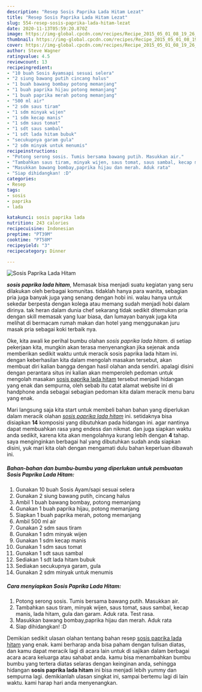 ```yaml
---
description: "Resep Sosis Paprika Lada Hitam Lezat"
title: "Resep Sosis Paprika Lada Hitam Lezat"
slug: 554-resep-sosis-paprika-lada-hitam-lezat
date: 2020-11-13T05:59:20.870Z
image: https://img-global.cpcdn.com/recipes/Recipe_2015_05_01_08_19_26_804_da023aa287dea18a5ee2/751x532cq70/sosis-paprika-lada-hitam-foto-resep-utama.jpg
thumbnail: https://img-global.cpcdn.com/recipes/Recipe_2015_05_01_08_19_26_804_da023aa287dea18a5ee2/751x532cq70/sosis-paprika-lada-hitam-foto-resep-utama.jpg
cover: https://img-global.cpcdn.com/recipes/Recipe_2015_05_01_08_19_26_804_da023aa287dea18a5ee2/751x532cq70/sosis-paprika-lada-hitam-foto-resep-utama.jpg
author: Steve Wagner
ratingvalue: 4.5
reviewcount: 13
recipeingredient:
- "10 buah Sosis Ayamsapi sesuai selera"
- "2 siung bawang putih cincang halus"
- "1 buah bawang bombay potong memanjang"
- "1 buah paprika hijau potong memanjang"
- "1 buah paprika merah potong memanjang"
- "500 ml air"
- "2 sdm saus tiram"
- "1 sdm minyak wijen"
- "1 sdm kecap manis"
- "1 sdm saus tomat"
- "1 sdt saus sambal"
- "1 sdt lada hitam bubuk"
- "secukupnya garam gula"
- "2 sdm minyak untuk menumis"
recipeinstructions:
- "Potong serong sosis. Tumis bersama bawang putih. Masukkan air."
- "Tambahkan saus tiram, minyak wijen, saus tomat, saus sambal, kecap manis, lada hitam, gula dan garam. Aduk rata. Test rasa."
- "Masukkan bawang bombay,paprika hijau dan merah. Aduk rata"
- "Siap dihidangkan! :D"
categories:
- Resep
tags:
- sosis
- paprika
- lada

katakunci: sosis paprika lada 
nutrition: 243 calories
recipecuisine: Indonesian
preptime: "PT39M"
cooktime: "PT58M"
recipeyield: "3"
recipecategory: Dinner

---
```



![Sosis Paprika Lada Hitam](https://img-global.cpcdn.com/recipes/Recipe_2015_05_01_08_19_26_804_da023aa287dea18a5ee2/751x532cq70/sosis-paprika-lada-hitam-foto-resep-utama.jpg)

<b><i>sosis paprika lada hitam</i></b>, Memasak bisa menjadi suatu kegiatan yang seru dilakukan oleh berbagai komunitas. tidaklah hanya para wanita, sebagian pria juga banyak juga yang senang dengan hobi ini. walau hanya untuk sekedar berpesta dengan kolega atau memang sudah menjadi hobi dalam dirinya. tak heran dalam dunia chef sekarang tidak sedikit ditemukan pria dengan skill memasak yang luar biasa, dan lumayan banyak juga kita melihat di bermacam rumah makan dan hotel yang menggunakan juru masak pria sebagai koki terbaik nya.



Oke, kita awali ke perihal bumbu olahan <i>sosis paprika lada hitam</i>. di setiap pekerjaan kita, mungkin akan terasa menyenangkan jika sejenak anda memberikan sedikit waktu untuk meracik sosis paprika lada hitam ini. dengan keberhasilan kita dalam mengolah masakan tersebut, akan membuat diri kalian bangga dengan hasil olahan anda sendiri. apalagi disini dengan perantara situs ini kalian akan memperoleh pedoman untuk mengolah masakan <u>sosis paprika lada hitam</u> tersebut menjadi hidangan yang enak dan sempurna, oleh sebab itu catat alamat website ini di handphone anda sebagai sebagian pedoman kita dalam meracik menu baru yang enak.


Mari langsung saja kita start untuk membeli bahan bahan yang diperlukan dalam meracik olahan <u><i>sosis paprika lada hitam</i></u> ini. setidaknya bisa disiapkan <b>14</b> komposisi yang dibutuhkan pada hidangan ini. agar nantinya dapat membuahkan rasa yang endess dan nikmat. dan juga siapkan waktu anda sedikit, karena kita akan mengolahnya kurang lebih dengan <b>4</b> tahap. saya menginginkan berbagai hal yang dibutuhkan sudah anda siapkan disini, yuk mari kita olah dengan mengamati dulu bahan keperluan dibawah ini.

<!--inarticleads1-->

##### Bahan-bahan dan bumbu-bumbu yang diperlukan untuk pembuatan Sosis Paprika Lada Hitam:

1. Gunakan 10 buah Sosis Ayam/sapi sesuai selera
1. Gunakan 2 siung bawang putih, cincang halus
1. Ambil 1 buah bawang bombay, potong memanjang
1. Gunakan 1 buah paprika hijau, potong memanjang
1. Siapkan 1 buah paprika merah, potong memanjang
1. Ambil 500 ml air
1. Gunakan 2 sdm saus tiram
1. Gunakan 1 sdm minyak wijen
1. Gunakan 1 sdm kecap manis
1. Gunakan 1 sdm saus tomat
1. Gunakan 1 sdt saus sambal
1. Sediakan 1 sdt lada hitam bubuk
1. Sediakan secukupnya garam, gula
1. Gunakan 2 sdm minyak untuk menumis




<!--inarticleads2-->

##### Cara menyiapkan Sosis Paprika Lada Hitam:

1. Potong serong sosis. Tumis bersama bawang putih. Masukkan air.
1. Tambahkan saus tiram, minyak wijen, saus tomat, saus sambal, kecap manis, lada hitam, gula dan garam. Aduk rata. Test rasa.
1. Masukkan bawang bombay,paprika hijau dan merah. Aduk rata
1. Siap dihidangkan! :D




Demikian sedikit ulasan olahan tentang bahan resep <u>sosis paprika lada hitam</u> yang enak. kami berharap anda bisa paham dengan tulisan diatas, dan kamu dapat meracik lagi di acara lain untuk di sajikan dalam berbagai acara acara keluarga atau sahabat anda. kamu bisa menambahkan bumbu bumbu yang tertera diatas selaras dengan keinginan anda, sehingga hidangan <b>sosis paprika lada hitam</b> ini bisa menjadi lebih yummy dan sempurna lagi. demikianlah ulasan singkat ini, sampai bertemu lagi di lain waktu. kami harap hari anda menyenangkan.
